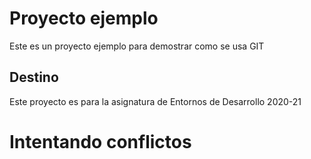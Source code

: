 # Proyecto ejemplo
Este es un proyecto ejemplo para demostrar como se usa GIT

## Destino
Este proyecto es para la asignatura de Entornos de Desarrollo 2020-21

# Intentando conflictos
